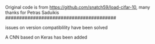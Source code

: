 
Original code is from https://github.com/snatch59/load-cifar-10, many thanks for Petras Saduikis
########################################

issues on version compatiblility have been solved

A CNN based on Keras has been added


